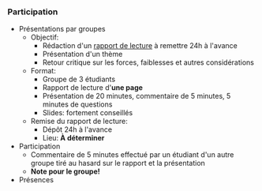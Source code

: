 ### Participation
- Présentations par groupes
    - Objectif:
        - Rédaction d'un [rapport de lecture](https://github.com/mickaeltemporao/CMT3A-MSS-template/blob/master/README.md) à remettre 24h à l'avance
        - Présentation d'un thème
        - Retour critique sur les forces, faiblesses et autres considérations
    - Format:
        - Groupe de 3 étudiants
        - Rapport de lecture d'**une page**
        - Présentation de 20 minutes, commentaire de 5 minutes, 5 minutes de questions
        - Slides: fortement conseillés
    - Remise du rapport de lecture:
        - Dépôt 24h à l'avance
        - Lieu: **À déterminer**
- Participation
    - Commentaire de 5 minutes effectué par un étudiant d'un autre groupe tiré au hasard sur le rapport et la présentation
    - **Note pour le groupe!**
- Présences


